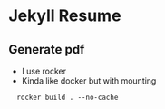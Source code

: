 # Jekyll Resume

## Generate pdf
* I use rocker
* Kinda like docker but with mounting
```
  rocker build . --no-cache
```
